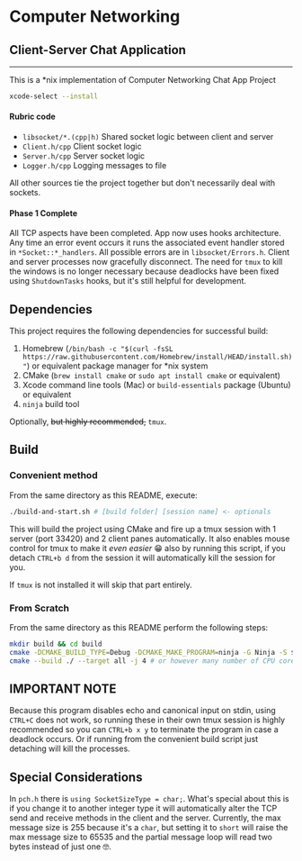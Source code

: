 # Computer Networking
## Client-Server Chat Application
___
This is a *nix implementation of Computer Networking Chat App Project

```bash
xcode-select --install
```

#### Rubric code
* `libsocket/*.(cpp|h)` Shared socket logic between client and server
* `Client.h/cpp` Client socket logic
* `Server.h/cpp` Server socket logic
* `Logger.h/cpp` Logging messages to file

All other sources tie the project together but don't necessarily deal with sockets.

#### Phase 1 Complete

All TCP aspects have been completed. App now uses hooks architecture. Any time an error event occurs it runs the associated event handler stored in `*Socket::*_handlers`. All possible errors are in `libsocket/Errors.h`. Client and server processes now gracefully disconnect. The need for `tmux` to kill the windows is no longer necessary because deadlocks have been fixed using `ShutdownTasks` hooks, but it's still helpful for development. 

## Dependencies

This project requires the following dependencies for successful build:

1. Homebrew (`/bin/bash -c "$(curl -fsSL https://raw.githubusercontent.com/Homebrew/install/HEAD/install.sh)"`) or equivalent package manager for *nix system
2. CMake (`brew install cmake` or `sudo apt install cmake` or equivalent)
3. Xcode command line tools (Mac) or `build-essentials` package (Ubuntu) or equivalent 
4. `ninja` build tool

Optionally, ~~but highly recommended,~~ `tmux`.

## Build

### Convenient method

From the same directory as this README, execute:
```bash
./build-and-start.sh # [build folder] [session name] <- optionals
```

This will build the project using CMake and fire up a tmux session with 1 server (port 33420) and 2 client panes automatically. It also enables mouse control for tmux to make it *even easier* 😁 also by running this script, if you detach `CTRL+b d` from the session it will automatically kill the session for you. 

If `tmux` is not installed it will skip that part entirely.

### From Scratch

From the same directory as this README perform the following steps:
```bash
mkdir build && cd build
cmake -DCMAKE_BUILD_TYPE=Debug -DCMAKE_MAKE_PROGRAM=ninja -G Ninja -S $PWD/..
cmake --build ./ --target all -j 4 # or however many number of CPU cores you want to use
```

## IMPORTANT NOTE

Because this program disables echo and canonical input on stdin, using `CTRL+C` does not work, so running these in their own tmux session is highly recommended so you can `CTRL+b x y` to terminate the program in case a deadlock occurs. Or if running from the convenient build script just detaching will kill the processes.

## Special Considerations

In `pch.h` there is `using SocketSizeType = char;`. What's special about this is if you change it to another integer type it will automatically alter the TCP send and receive methods in the client and the server. Currently, the max message size is 255 because it's a `char`, but setting it to `short` will raise the max message size to 65535 and the partial message loop will read two bytes instead of just one 🤓.